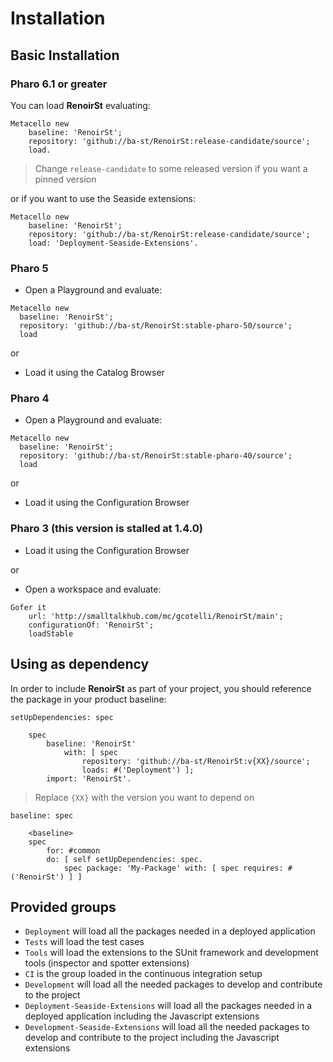 # Installation

## Basic Installation

### Pharo 6.1 or greater

You can load **RenoirSt** evaluating:
```smalltalk
Metacello new
	baseline: 'RenoirSt';
	repository: 'github://ba-st/RenoirSt:release-candidate/source';
	load.
```
>  Change `release-candidate` to some released version if you want a pinned version

or if you want to use the Seaside extensions:

```smalltalk
Metacello new
	baseline: 'RenoirSt';
	repository: 'github://ba-st/RenoirSt:release-candidate/source';
	load: 'Deployment-Seaside-Extensions'.
```

### Pharo 5

- Open a Playground and evaluate:

```smalltalk
Metacello new
  baseline: 'RenoirSt';
  repository: 'github://ba-st/RenoirSt:stable-pharo-50/source';
  load
```

or

- Load it using the Catalog Browser

### Pharo 4

- Open a Playground and evaluate:

```smalltalk
Metacello new
  baseline: 'RenoirSt';
  repository: 'github://ba-st/RenoirSt:stable-pharo-40/source';
  load
```

or

- Load it using the Configuration Browser

### Pharo 3 (this version is stalled at 1.4.0)

- Load it using the Configuration Browser

or

- Open a workspace and evaluate:

```smalltalk
Gofer it    
    url: 'http://smalltalkhub.com/mc/gcotelli/RenoirSt/main';
    configurationOf: 'RenoirSt';
    loadStable
```

## Using as dependency

In order to include **RenoirSt** as part of your project, you should reference the package in your product baseline:

```smalltalk
setUpDependencies: spec

	spec
		baseline: 'RenoirSt'
			with: [ spec
				repository: 'github://ba-st/RenoirSt:v{XX}/source';
				loads: #('Deployment') ];
		import: 'RenoirSt'.
```
> Replace `{XX}` with the version you want to depend on

```smalltalk
baseline: spec

	<baseline>
	spec
		for: #common
		do: [ self setUpDependencies: spec.
			spec package: 'My-Package' with: [ spec requires: #('RenoirSt') ] ]
```

## Provided groups

- `Deployment` will load all the packages needed in a deployed application
- `Tests` will load the test cases
- `Tools` will load the extensions to the SUnit framework and development tools (inspector and spotter extensions)
- `CI` is the group loaded in the continuous integration setup
- `Development` will load all the needed packages to develop and contribute to the project
- `Deployment-Seaside-Extensions` will load all the packages needed in a deployed application including the Javascript extensions
- `Development-Seaside-Extensions` will load all the needed packages to develop and contribute to the project including the Javascript extensions
